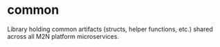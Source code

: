 # common

Library holding common artifacts (structs, helper functions, etc.) shared across all M2N platform microservices.


